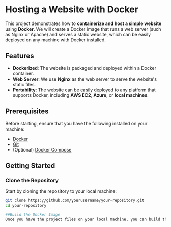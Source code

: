 # Hosting a Website with Docker

This project demonstrates how to **containerize and host a simple website** using **Docker**. We will create a Docker image that runs a web server (such as Nginx or Apache) and serves a static website, which can be easily deployed on any machine with Docker installed.

## Features
- **Dockerized**: The website is packaged and deployed within a Docker container.
- **Web Server**: We use **Nginx** as the web server to serve the website's static files.
- **Portability**: The website can be easily deployed to any platform that supports Docker, including **AWS EC2**, **Azure**, or **local machines**.

## Prerequisites

Before starting, ensure that you have the following installed on your machine:
- [Docker](https://www.docker.com/get-started)
- [Git](https://git-scm.com/)
- (Optional) [Docker Compose](https://docs.docker.com/compose/)

## Getting Started

### Clone the Repository

Start by cloning the repository to your local machine:

```bash
git clone https://github.com/yourusername/your-repository.git
cd your-repository

##Build the Docker Image
Once you have the project files on your local machine, you can build the Docker image. This will use the Dockerfile to create an image that contains the necessary dependencies (like Nginx) and your website content.
